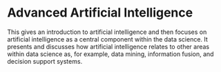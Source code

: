 # Advanced Artificial Intelligence
 This gives an introduction to artificial intelligence and then focuses on artificial intelligence as a central component within the data science. It presents and discusses how artificial intelligence relates to other areas within data science as, for example, data mining, information fusion, and decision support systems.
